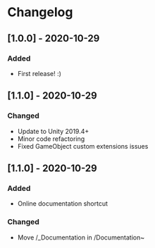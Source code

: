 # Changelog

## [1.0.0] - 2020-10-29
### Added
- First release! :)

## [1.1.0] - 2020-10-29
### Changed
- Update to Unity 2019.4+
- Minor code refactoring
- Fixed GameObject custom extensions issues

## [1.1.0] - 2020-10-29
### Added
- Online documentation shortcut
### Changed
- Move /_Documentation in /Documentation~
